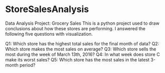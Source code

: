 # StoreSalesAnalysis


Data Analysis Project: Grocery Sales
This is a python project used to draw conclusions about how these stores are performing. I answered the following five questions with visualization.

Q1: Which store has the highest total sales for the final month of data?
Q2: Which store makes the most sales on average?
Q3: Which store sells the most during the week of March 13th, 2016?
Q4: In what week does store C make its worst sales?
Q5: Which store has the most sales in the latest 3-month period?
